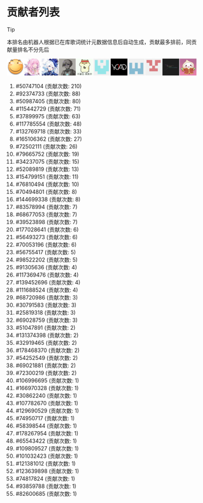 # 贡献者列表

> [!TIP]
> 本排名由机器人根据已在库歌词统计元数据信息后自动生成，贡献最多排前，同贡献量排名不分先后

![贡献者头像画廊](./CONTRIBUTORS.svg)

1. #50747104 (贡献次数: 210)
2. #92374733 (贡献次数: 88)
3. #50987405 (贡献次数: 80)
4. #115442729 (贡献次数: 71)
5. #37899975 (贡献次数: 63)
6. #117785554 (贡献次数: 48)
7. #132769718 (贡献次数: 33)
8. #165106362 (贡献次数: 27)
9. #72502111 (贡献次数: 26)
10. #79665752 (贡献次数: 19)
11. #34237075 (贡献次数: 15)
12. #52089819 (贡献次数: 13)
13. #154799151 (贡献次数: 11)
14. #76810494 (贡献次数: 10)
15. #70494801 (贡献次数: 8)
16. #144699338 (贡献次数: 8)
17. #83578994 (贡献次数: 7)
18. #68677053 (贡献次数: 7)
19. #39523898 (贡献次数: 7)
20. #177028641 (贡献次数: 6)
21. #56493273 (贡献次数: 6)
22. #70053196 (贡献次数: 6)
23. #56755417 (贡献次数: 5)
24. #98522202 (贡献次数: 5)
25. #91305636 (贡献次数: 4)
26. #117369476 (贡献次数: 4)
27. #139452696 (贡献次数: 4)
28. #111688524 (贡献次数: 4)
29. #68720986 (贡献次数: 3)
30. #30791583 (贡献次数: 3)
31. #25819318 (贡献次数: 3)
32. #69028759 (贡献次数: 3)
33. #51047891 (贡献次数: 2)
34. #131374398 (贡献次数: 2)
35. #32919465 (贡献次数: 2)
36. #178468370 (贡献次数: 2)
37. #54252549 (贡献次数: 2)
38. #69021881 (贡献次数: 2)
39. #72300219 (贡献次数: 2)
40. #106996695 (贡献次数: 1)
41. #166970328 (贡献次数: 1)
42. #30862240 (贡献次数: 1)
43. #107782670 (贡献次数: 1)
44. #129690529 (贡献次数: 1)
45. #74950717 (贡献次数: 1)
46. #58398544 (贡献次数: 1)
47. #178267954 (贡献次数: 1)
48. #65543422 (贡献次数: 1)
49. #109809527 (贡献次数: 1)
50. #101032423 (贡献次数: 1)
51. #121381012 (贡献次数: 1)
52. #123639898 (贡献次数: 1)
53. #74817824 (贡献次数: 1)
54. #93859788 (贡献次数: 1)
55. #82600685 (贡献次数: 1)
